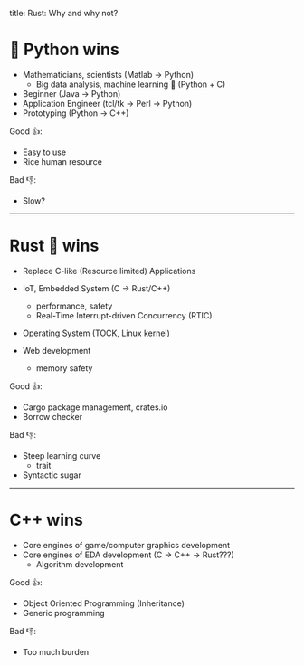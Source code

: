 title: Rust: Why and why not?

# 🐍 Python wins

- Mathematicians, scientists (Matlab -> Python)
  - Big data analysis, machine learning 🤖 (Python + C)
- Beginner (Java -> Python)
- Application Engineer (tcl/tk -> Perl -> Python)
- Prototyping (Python -> C++)

Good 👍:

- Easy to use
- Rice human resource

Bad 👎:

- Slow?

---

# Rust 🦀 wins

- Replace C-like (Resource limited) Applications

- IoT, Embedded System (C -> Rust/C++)
  - performance, safety
  - Real-Time Interrupt-driven Concurrency (RTIC)
- Operating System (TOCK, Linux kernel)
- Web development
  - memory safety

Good 👍:

- Cargo package management, crates.io
- Borrow checker

Bad 👎:

- Steep learning curve
  - trait
- Syntactic sugar

---

# C++ wins

- Core engines of game/computer graphics development
- Core engines of EDA development (C -> C++ -> Rust???)
  - Algorithm development

Good 👍:

- Object Oriented Programming (Inheritance)
- Generic programming

Bad 👎:

- Too much burden
